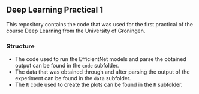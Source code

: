 ## Deep Learning Practical 1
This repository contains the code that was used for the first practical of the course Deep Learning from the University of Groningen. 

### Structure
* The code used to run the EfficientNet models and parse the obtained output can be found in the `code` subfolder. 
* The data that was obtained through and after parsing the output of the experiment can be found in the `data` subfolder.
* The `R` code used to create the plots can be found in the `R` subfolder.
